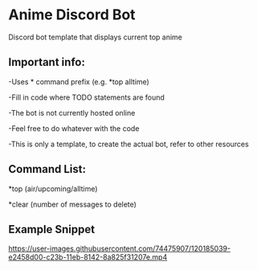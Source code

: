 # Anime Discord Bot
Discord bot template that displays current top anime

## Important info:

-Uses * command prefix (e.g. *top alltime)

-Fill in code where TODO statements are found

-The bot is not currently hosted online

-Feel free to do whatever with the code

-This is only a template, to create the actual bot, refer to other resources

## Command List:

*top (air/upcoming/alltime)

*clear (number of messages to delete)

## Example Snippet


https://user-images.githubusercontent.com/74475907/120185039-e2458d00-c23b-11eb-8142-8a825f31207e.mp4

